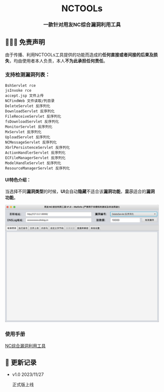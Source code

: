 <h1 align="center" >NCTOOLs</h1>

<h3 align="center" >一款针对用友NC综合漏洞利用工具</h3>




##  👮🏻‍♀️ 免责声明

由于传播、利用NCTOOLs工具提供的功能而造成的**任何直接或者间接的后果及损失**，均由使用者本人负责，本人**不为此承担任何责任**。

### 支持检测漏洞列表：

```
BshServlet rce
jsInvoke rce
accept.jsp 文件上传
NCFindWeb 文件读取/列目录
DeleteServlet 反序列化
DownloadServlet 反序列化
FileReceiveServlet 反序列化
fsDownloadServlet 反序列化
MonitorServlet 反序列化
MxServlet 反序列化
UploadServlet 反序列化
NCMessageServlet 反序列化
XbrlPersistenceServlet 反序列化
ActionHandlerServlet 反序列化
ECFileManagerServlet 反序列化
ModelHandleServlet 反序列化
ResourceManagerServlet 反序列化
```

#### UI特色介绍：

当选择不同**漏洞类型**的时候，**UI**会自动**隐藏**不适合该**漏洞功能**，**显示**适合的**漏洞功能**。

![image-20231126142553814](README/image-20231126142553814.png)

### 使用手册

[NC综合漏洞利用工具](https://mp.weixin.qq.com/s/WlDb65RxzNYlEmdXdcSLSA)

## 👑 更新记录

- v1.0 2023/11/27

  正式版上线

